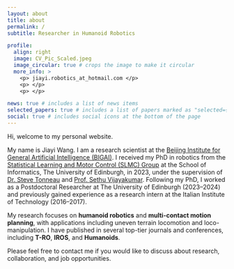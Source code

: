 ```yaml
---
layout: about
title: about
permalink: /
subtitle: Researcher in Humanoid Robotics

profile:
  align: right
  image: CV_Pic_Scaled.jpeg
  image_circular: true # crops the image to make it circular
  more_info: >
    <p> jiayi.robotics_at_hotmail.com </p>
    <p> </p>
    <p> </p>

news: true # includes a list of news items
selected_papers: true # includes a list of papers marked as "selected={true}"
social: true # includes social icons at the bottom of the page
---
```


Hi, welcome to my personal website. 

My name is Jiayi Wang. I am a research scientist at the [Beijing Institute for General Artificial Intelligence (BIGAI)](https://eng.bigai.ai/). I received my PhD in robotics from the [Statistical Learning and Motor Control (SLMC) Group](https://informatics.ed.ac.uk/slmc) at the School of Informatics, The University of Edinburgh, in 2023, under the supervision of [Dr. Steve Tonneau](https://stevetonneau.fr/) and [Prof. Sethu Vijayakumar](https://homepages.inf.ed.ac.uk/svijayak/). Following my PhD, I worked as a Postdoctoral Researcher at The University of Edinburgh (2023–2024) and previously gained experience as a research intern at the Italian Institute of Technology (2016–2017).

My research focuses on **humanoid robotics** and **multi-contact motion planning**, with applications including uneven terrain locomotion and loco-manipulation. I have published in several top-tier journals and conferences, including **T-RO**, **IROS**, and **Humanoids**.

Please feel free to contact me if you would like to discuss about research, collaboration, and job opportunities.
